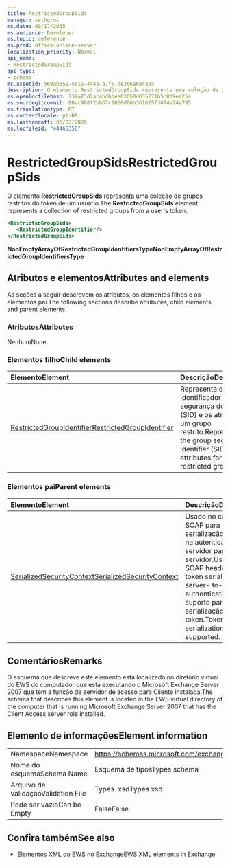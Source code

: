 ```yaml
---
title: RestrictedGroupSids
manager: sethgros
ms.date: 09/17/2015
ms.audience: Developer
ms.topic: reference
ms.prod: office-online-server
localization_priority: Normal
api_name:
- RestrictedGroupSids
api_type:
- schema
ms.assetid: 569ab552-5616-444a-a7f5-de366a684a34
description: O elemento RestrictedGroupSids representa uma coleção de grupos restritos do token de um usuário.
ms.openlocfilehash: 739a73d2ac4bdbbee03650d035271b5c8d9ea25a
ms.sourcegitcommit: 88ec988f2bb67c1866d06b361615f3674a24e795
ms.translationtype: MT
ms.contentlocale: pt-BR
ms.lasthandoff: 06/03/2020
ms.locfileid: "44465356"
---
```

# <a name="restrictedgroupsids"></a><span data-ttu-id="a6158-103">RestrictedGroupSids</span><span class="sxs-lookup"><span data-stu-id="a6158-103">RestrictedGroupSids</span></span>

<span data-ttu-id="a6158-104">O elemento **RestrictedGroupSids** representa uma coleção de grupos restritos do token de um usuário.</span><span class="sxs-lookup"><span data-stu-id="a6158-104">The **RestrictedGroupSids** element represents a collection of restricted groups from a user's token.</span></span> 
  
```xml
<RestrictedGroupSids>
   <RestrictedGroupIdentifier/>
</RestrictedGroupSids>
```

 <span data-ttu-id="a6158-105">**NonEmptyArrayOfRestrictedGroupIdentifiersType**</span><span class="sxs-lookup"><span data-stu-id="a6158-105">**NonEmptyArrayOfRestrictedGroupIdentifiersType**</span></span>
## <a name="attributes-and-elements"></a><span data-ttu-id="a6158-106">Atributos e elementos</span><span class="sxs-lookup"><span data-stu-id="a6158-106">Attributes and elements</span></span>

<span data-ttu-id="a6158-107">As seções a seguir descrevem os atributos, os elementos filhos e os elementos pai.</span><span class="sxs-lookup"><span data-stu-id="a6158-107">The following sections describe attributes, child elements, and parent elements.</span></span>
  
### <a name="attributes"></a><span data-ttu-id="a6158-108">Atributos</span><span class="sxs-lookup"><span data-stu-id="a6158-108">Attributes</span></span>

<span data-ttu-id="a6158-109">Nenhum</span><span class="sxs-lookup"><span data-stu-id="a6158-109">None.</span></span>
  
### <a name="child-elements"></a><span data-ttu-id="a6158-110">Elementos filho</span><span class="sxs-lookup"><span data-stu-id="a6158-110">Child elements</span></span>

|<span data-ttu-id="a6158-111">**Elemento**</span><span class="sxs-lookup"><span data-stu-id="a6158-111">**Element**</span></span>|<span data-ttu-id="a6158-112">**Descrição**</span><span class="sxs-lookup"><span data-stu-id="a6158-112">**Description**</span></span>|
|:-----|:-----|
|[<span data-ttu-id="a6158-113">RestrictedGroupIdentifier</span><span class="sxs-lookup"><span data-stu-id="a6158-113">RestrictedGroupIdentifier</span></span>](restrictedgroupidentifier.md) <br/> |<span data-ttu-id="a6158-114">Representa o identificador de segurança do grupo (SID) e os atributos de um grupo restrito.</span><span class="sxs-lookup"><span data-stu-id="a6158-114">Represents the group security identifier (SID) and attributes for a restricted group.</span></span>  <br/> |
   
### <a name="parent-elements"></a><span data-ttu-id="a6158-115">Elementos pai</span><span class="sxs-lookup"><span data-stu-id="a6158-115">Parent elements</span></span>

|<span data-ttu-id="a6158-116">**Elemento**</span><span class="sxs-lookup"><span data-stu-id="a6158-116">**Element**</span></span>|<span data-ttu-id="a6158-117">**Descrição**</span><span class="sxs-lookup"><span data-stu-id="a6158-117">**Description**</span></span>|
|:-----|:-----|
|[<span data-ttu-id="a6158-118">SerializedSecurityContext</span><span class="sxs-lookup"><span data-stu-id="a6158-118">SerializedSecurityContext</span></span>](serializedsecuritycontext.md) <br/> |<span data-ttu-id="a6158-119">Usado no cabeçalho SOAP para serialização de token na autenticação de servidor para servidor.</span><span class="sxs-lookup"><span data-stu-id="a6158-119">Used in the SOAP header for token serialization in server- to-server authentication.</span></span> <span data-ttu-id="a6158-120">Não há suporte para serialização de token.</span><span class="sxs-lookup"><span data-stu-id="a6158-120">Token serialization is not supported.</span></span>  <br/> |
   
## <a name="remarks"></a><span data-ttu-id="a6158-121">Comentários</span><span class="sxs-lookup"><span data-stu-id="a6158-121">Remarks</span></span>

<span data-ttu-id="a6158-122">O esquema que descreve este elemento está localizado no diretório virtual do EWS do computador que está executando o Microsoft Exchange Server 2007 que tem a função de servidor de acesso para Cliente instalada.</span><span class="sxs-lookup"><span data-stu-id="a6158-122">The schema that describes this element is located in the EWS virtual directory of the computer that is running Microsoft Exchange Server 2007 that has the Client Access server role installed.</span></span>
  
## <a name="element-information"></a><span data-ttu-id="a6158-123">Elemento de informações</span><span class="sxs-lookup"><span data-stu-id="a6158-123">Element information</span></span>

|||
|:-----|:-----|
|<span data-ttu-id="a6158-124">Namespace</span><span class="sxs-lookup"><span data-stu-id="a6158-124">Namespace</span></span>  <br/> |https://schemas.microsoft.com/exchange/services/2006/types  <br/> |
|<span data-ttu-id="a6158-125">Nome do esquema</span><span class="sxs-lookup"><span data-stu-id="a6158-125">Schema Name</span></span>  <br/> |<span data-ttu-id="a6158-126">Esquema de tipos</span><span class="sxs-lookup"><span data-stu-id="a6158-126">Types schema</span></span>  <br/> |
|<span data-ttu-id="a6158-127">Arquivo de validação</span><span class="sxs-lookup"><span data-stu-id="a6158-127">Validation File</span></span>  <br/> |<span data-ttu-id="a6158-128">Types. xsd</span><span class="sxs-lookup"><span data-stu-id="a6158-128">Types.xsd</span></span>  <br/> |
|<span data-ttu-id="a6158-129">Pode ser vazio</span><span class="sxs-lookup"><span data-stu-id="a6158-129">Can be Empty</span></span>  <br/> |<span data-ttu-id="a6158-130">False</span><span class="sxs-lookup"><span data-stu-id="a6158-130">False</span></span>  <br/> |
   
## <a name="see-also"></a><span data-ttu-id="a6158-131">Confira também</span><span class="sxs-lookup"><span data-stu-id="a6158-131">See also</span></span>



- [<span data-ttu-id="a6158-132">Elementos XML do EWS no Exchange</span><span class="sxs-lookup"><span data-stu-id="a6158-132">EWS XML elements in Exchange</span></span>](ews-xml-elements-in-exchange.md)

